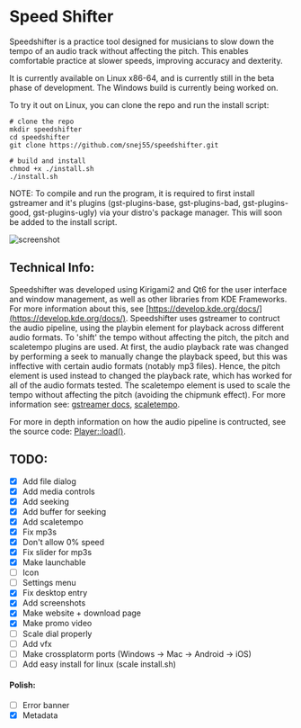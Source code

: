 # Speed Shifter

Speedshifter is a practice tool designed for musicians to slow down the tempo of an audio track without affecting the pitch. This enables comfortable practice at slower speeds, improving accuracy and dexterity.

It is currently available on Linux x86-64, and is currently still in the beta phase of development. The Windows build is currently being worked on.

To try it out on Linux, you can clone the repo and run the install script:
```
# clone the repo
mkdir speedshifter
cd speedshifter
git clone https://github.com/snej55/speedshifter.git

# build and install
chmod +x ./install.sh
./install.sh
```

NOTE: To compile and run the program, it is required to first install gstreamer and it's plugins (gst-plugins-base, gst-plugins-bad, gst-plugins-good, gst-plugins-ugly) via your distro's package manager. This will soon be added to the install script. 

![screenshot](https://hc-cdn.hel1.your-objectstorage.com/s/v3/dc2dfeb3468823cc64fd2bceddc2b5c2400cf9cf_image.png)

## Technical Info:
Speedshifter was developed using Kirigami2 and Qt6 for the user interface and window management, as well as other libraries from KDE Frameworks. For more information about this, see [https://develop.kde.org/docs/](https://develop.kde.org/docs/). Speedshifter uses gstreamer to contruct the audio pipeline, using the playbin element for playback across different audio formats. To 'shift' the tempo without affecting the pitch, the pitch and scaletempo plugins are used. At first, the audio playback rate was changed by performing a seek to manually change the playback speed, but this was inffective with certain audio formats (notably mp3 files). Hence, the pitch element is used instead to changed the playback rate, which has worked for all of the audio formats tested. The scaletempo element is used to scale the tempo without affecting the pitch (avoiding the chipmunk effect). For more information see: [gstreamer docs](https://gstreamer.freedesktop.org/documentation/?gi-language=c), [scaletempo](https://gstreamer.freedesktop.org/documentation/audiofx/scaletempo.html?gi-language=c).

For more in depth information on how the audio pipeline is contructed, see the source code: [Player::load()](https://github.com/snej55/speedshifter/blob/main/src/player.cpp#L88). 

## TODO:

- [X] Add file dialog
- [X] Add media controls
- [X] Add seeking
- [X] Add buffer for seeking
- [X] Add scaletempo
- [X] Fix mp3s
- [X] Don't allow 0% speed
- [X] Fix slider for mp3s
- [X] Make launchable
- [ ] Icon
- [ ] Settings menu
- [X] Fix desktop entry
- [X] Add screenshots
- [X] Make website + download page
- [X] Make promo video
- [ ] Scale dial properly
- [ ] Add vfx
- [ ] Make crossplatorm ports (Windows -> Mac -> Android -> iOS)
- [ ] Add easy install for linux (scale install.sh)

#### Polish:

 - [ ] Error banner
 - [X] Metadata
